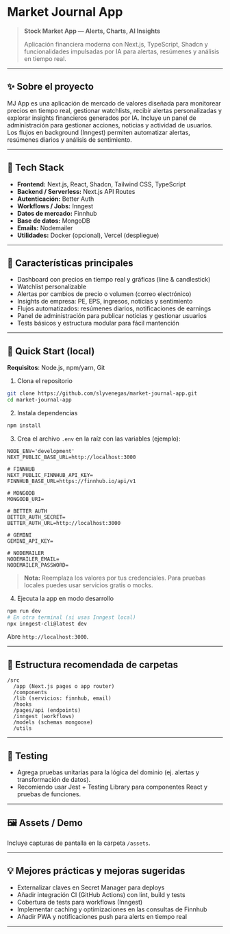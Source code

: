 # Market Journal App

> **Stock Market App — Alerts, Charts, AI Insights**
>
> Aplicación financiera moderna con Next.js, TypeScript, Shadcn y funcionalidades impulsadas por IA para alertas, resúmenes y análisis en tiempo real.

---

## ✨ Sobre el proyecto

MJ App es una aplicación de mercado de valores diseñada para monitorear precios en tiempo real, gestionar watchlists, recibir alertas personalizadas y explorar insights financieros generados por IA. Incluye un panel de administración para gestionar acciones, noticias y actividad de usuarios. Los flujos en background (Inngest) permiten automatizar alertas, resúmenes diarios y análisis de sentimiento.

---

## 🔋 Tech Stack

* **Frontend:** Next.js, React, Shadcn, Tailwind CSS, TypeScript
* **Backend / Serverless:** Next.js API Routes
* **Autenticación:** Better Auth
* **Workflows / Jobs:** Inngest
* **Datos de mercado:** Finnhub
* **Base de datos:** MongoDB
* **Emails:** Nodemailer
* **Utilidades:** Docker (opcional), Vercel (despliegue)

---

## 🔋 Características principales

* Dashboard con precios en tiempo real y gráficas (line & candlestick)
* Watchlist personalizable
* Alertas por cambios de precio o volumen (correo electrónico)
* Insights de empresa: PE, EPS, ingresos, noticias y sentimiento
* Flujos automatizados: resúmenes diarios, notificaciones de earnings
* Panel de administración para publicar noticias y gestionar usuarios
* Tests básicos y estructura modular para fácil mantención

---

## 🚀 Quick Start (local)

**Requisitos**: Node.js, npm/yarn, Git

1. Clona el repositorio

```bash
git clone https://github.com/slyvenegas/market-journal-app.git
cd market-journal-app
```

2. Instala dependencias

```bash
npm install
```

3. Crea el archivo `.env` en la raíz con las variables (ejemplo):

```
NODE_ENV='development'
NEXT_PUBLIC_BASE_URL=http://localhost:3000

# FINNHUB
NEXT_PUBLIC_FINNHUB_API_KEY=
FINNHUB_BASE_URL=https://finnhub.io/api/v1

# MONGODB
MONGODB_URI=

# BETTER AUTH
BETTER_AUTH_SECRET=
BETTER_AUTH_URL=http://localhost:3000

# GEMINI
GEMINI_API_KEY=

# NODEMAILER
NODEMAILER_EMAIL=
NODEMAILER_PASSWORD=
```

> **Nota:** Reemplaza los valores por tus credenciales. Para pruebas locales puedes usar servicios gratis o mocks.

4. Ejecuta la app en modo desarrollo

```bash
npm run dev
# En otra terminal (si usas Inngest local)
npx inngest-cli@latest dev
```

Abre `http://localhost:3000`.

---

## 📁 Estructura recomendada de carpetas

```
/src
  /app (Next.js pages o app router)
  /components
  /lib (servicios: finnhub, email)
  /hooks
  /pages/api (endpoints)
  /inngest (workflows)
  /models (schemas mongoose)
  /utils
```

---

## 🧪 Testing

* Agrega pruebas unitarias para la lógica del dominio (ej. alertas y transformación de datos).
* Recomiendo usar Jest + Testing Library para componentes React y pruebas de funciones.

---

## 🖼️ Assets / Demo

Incluye capturas de pantalla en la carpeta `/assets`.

---

## 💡 Mejores prácticas y mejoras sugeridas

* Externalizar claves en Secret Manager para deploys
* Añadir integración CI (GitHub Actions) con lint, build y tests
* Cobertura de tests para workflows (Inngest)
* Implementar caching y optimizaciones en las consultas de Finnhub
* Añadir PWA y notificaciones push para alerts en tiempo real

---
